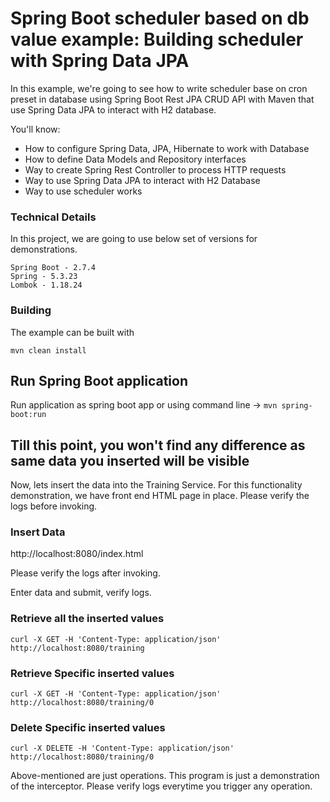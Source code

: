 # Spring Boot scheduler based on db value example: Building scheduler with Spring Data JPA

In this example, we're going to see how to write scheduler base on cron preset in database using Spring Boot Rest JPA CRUD API with Maven that use Spring Data JPA to interact with H2 database.

You'll know:

- How to configure Spring Data, JPA, Hibernate to work with Database
- How to define Data Models and Repository interfaces
- Way to create Spring Rest Controller to process HTTP requests
- Way to use Spring Data JPA to interact with H2 Database
- Way to use scheduler works

### Technical Details
In this project, we are going to use below set of versions for demonstrations.

    Spring Boot - 2.7.4
    Spring - 5.3.23
    Lombok - 1.18.24

### Building

The example can be built with

    mvn clean install

## Run Spring Boot application

Run application as spring boot app or using command line -> `mvn spring-boot:run`

## Till this point, you won't find any difference as same data you inserted will be visible

Now, lets insert the data into the Training Service. For this functionality demonstration, we have front end HTML page in place.
Please verify the logs before invoking.

### Insert Data
http://localhost:8080/index.html

Please verify the logs after invoking.

Enter data and submit, verify logs.

### Retrieve all the inserted values

    curl -X GET -H 'Content-Type: application/json' http://localhost:8080/training

### Retrieve Specific inserted values

    curl -X GET -H 'Content-Type: application/json' http://localhost:8080/training/0

### Delete Specific inserted values

    curl -X DELETE -H 'Content-Type: application/json' http://localhost:8080/training/0

Above-mentioned are just operations. This program is just a demonstration of the interceptor. Please verify logs everytime you trigger any operation.